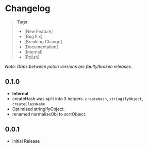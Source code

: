 # Changelog

> **Tags:**
> - [New Feature]
> - [Bug Fix]
> - [Breaking Change]
> - [Documentation]
> - [Internal]
> - [Polish]

_Note: Gaps between patch versions are faulty/broken releases._

## 0.1.0

 * **Internal**
  * createHash was split into 3 helpers. `createHash`, `stringifyObject`, `createClassName`
  * Optimized stringifyObject.
  * renamed normalizeObj to sortObject.


## 0.0.1

  * Initial Release
